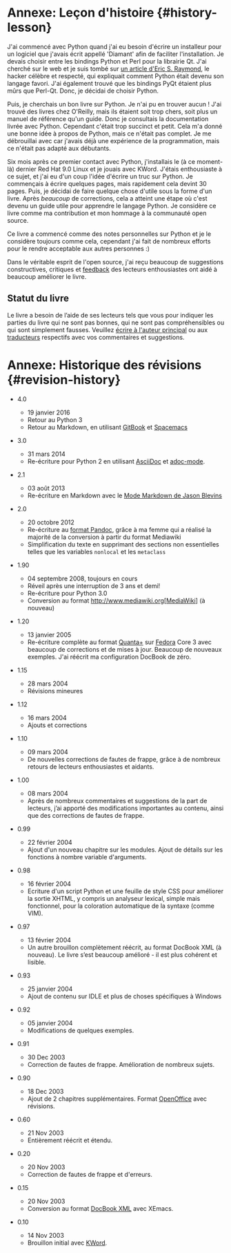 # Annexe: Leçon d'histoire {#history-lesson}

J'ai commencé avec Python quand j'ai eu besoin d'écrire un installeur pour un logiciel que j'avais écrit appellé 'Diamant' afin de faciliter l'installation. Je devais choisir entre les bindings Python et Perl pour la librairie Qt. J'ai cherché sur le web et je suis tombé sur [un article d'Eric S. Raymond](http://www.python.org/about/success/esr/), le hacker célèbre et respecté, qui expliquait comment Python était devenu son langage favori. J'ai également trouvé que les bindings PyQt étaient plus mûrs que Perl-Qt. Donc, je décidai de choisir Python.

Puis, je cherchais un bon livre sur Python. Je n'ai pu en trouver aucun ! J'ai trouvé des livres chez O'Reilly, mais ils étaient soit trop chers, soit plus un manuel de référence qu'un guide. Donc je consultais la documentation livrée avec Python. Cependant c'était trop succinct et petit. Cela m'a donné une bonne idée à propos de Python, mais ce n'était pas complet. Je me débrouillai avec car j'avais déjà une expérience de la programmation, mais ce n'était pas adapté aux débutants.

Six mois après ce premier contact avec Python, j'installais le (à ce moment-là) dernier Red Hat 9.0 Linux et je jouais avec KWord. J'étais enthousiaste à ce sujet, et j'ai eu d'un coup l'idée d'écrire un truc sur Python. Je commençais à écrire quelques pages, mais rapidement cela devint 30 pages. Puis, je décidai de faire quelque chose d'utile sous la forme d'un livre. Après _beaucoup_ de corrections, cela a atteint une étape où c'est devenu un guide utile pour apprendre le langage Python.  Je considère ce livre comme ma contribution et mon  hommage à la communauté open source.

Ce livre a commencé comme des notes personnelles sur Python et je le considère toujours comme cela, cependant j'ai fait de nombreux efforts pour le rendre acceptable aux autres personnes :)

Dans le véritable esprit de l'open source, j'ai reçu beaucoup de suggestions constructives, critiques et [feedback](./README.md#who-reads-bop) des lecteurs enthousiastes ont aidé à beaucoup améliorer le livre.

## Statut du livre

Le livre a besoin de l’aide de ses lecteurs tels que vous pour indiquer les parties du livre qui ne sont pas bonnes, qui ne sont pas compréhensibles ou qui sont simplement fausses. Veuillez [écrire à l'auteur principal](https://www.swaroopch.com/contact/) ou aux [traducteurs](./translations.md#translations) respectifs avec vos commentaires et suggestions.

# Annexe: Historique des révisions {#revision-history}

- 4.0
    - 19 janvier 2016
    - Retour au Python 3
    - Retour au Markdown, en utilisant [GitBook](https://www.gitbook.com) et [Spacemacs](http://spacemacs.org)

- 3.0
    - 31 mars 2014
    - Re-écriture pour Python 2 en utilisant [AsciiDoc](http://asciidoctor.org/docs/what-is-asciidoc/) et [adoc-mode](https://github.com/sensorflo/adoc-mode/wiki).

- 2.1
    - 03 août 2013
    - Re-écriture en Markdown avec le [Mode Markdown de Jason Blevins](http://jblevins.org/projects/markdown-mode/)

- 2.0
    - 20 octobre 2012
    - Re-écriture au [format Pandoc](http://johnmacfarlane.net/pandoc/README.html), grâce à ma femme qui a réalisé la majorité de la conversion à partir du format Mediawiki
    - Simplification du texte en supprimant des sections non essentielles telles que les variables `nonlocal` et les `metaclass`

- 1.90
    - 04 septembre 2008, toujours en cours
    - Réveil après une interruption de 3 ans et demi!
    - Re-écriture pour Python 3.0
    - Conversion au format http://www.mediawiki.org[MediaWiki] (à nouveau)

- 1.20
    - 13 janvier 2005
    - Re-écriture complète au format [Quanta+](https://en.wikipedia.org/wiki/Quanta_Plus) sur [Fedora](http://fedoraproject.org/) Core 3 avec beaucoup de corrections et de mises à jour. Beaucoup de nouveaux exemples. J'ai réécrit ma configuration DocBook de zéro.

- 1.15
    - 28 mars 2004
    - Révisions mineures

- 1.12
    - 16 mars 2004
    - Ajouts et corrections

- 1.10
    - 09 mars 2004
    - De nouvelles corrections de fautes de frappe, grâce à de nombreux retours de lecteurs enthousiastes et aidants.

- 1.00
    - 08 mars 2004
    - Après de nombreux commentaires et suggestions de la part de lecteurs, j’ai apporté des modifications importantes au contenu, ainsi que des corrections de fautes de frappe.

- 0.99
    - 22 février 2004
    - Ajout d'un nouveau chapitre sur les modules. Ajout de détails sur les fonctions à nombre variable d'arguments.

- 0.98
    - 16 février 2004
    - Ecriture d'un script Python et une feuille de style CSS pour améliorer la sortie XHTML, y compris un analyseur lexical, simple mais fonctionnel, pour la coloration automatique de la syntaxe (comme VIM).

- 0.97
    - 13 février 2004
    - Un autre brouillon complètement réécrit, au format DocBook XML (à nouveau). Le livre s’est beaucoup amélioré - il est plus cohérent et lisible.

- 0.93
    - 25 janvier 2004
    - Ajout de contenu sur IDLE et plus de choses spécifiques à Windows

- 0.92
    - 05 janvier 2004
    - Modifications de quelques exemples.

- 0.91
    - 30 Dec 2003
    - Correction de fautes de frappe. Amélioration de nombreux sujets.

- 0.90
    - 18 Dec 2003
    - Ajout de 2 chapitres supplémentaires. Format [OpenOffice](https://en.wikipedia.org/wiki/OpenOffice) avec révisions.

- 0.60
    - 21 Nov 2003
    - Entièrement réécrit et étendu.

- 0.20
    - 20 Nov 2003
    - Correction de fautes de frappe et d'erreurs.

- 0.15
    - 20 Nov 2003
    - Conversion au format [DocBook XML](https://en.wikipedia.org/wiki/DocBook) avec XEmacs.

- 0.10
    - 14 Nov 2003
    - Brouillon initial avec [KWord](https://en.wikipedia.org/wiki/Kword).
